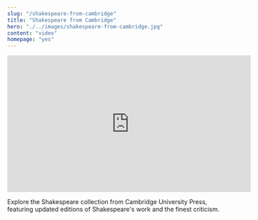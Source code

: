```yaml
--- 
slug: "/shakespeare-from-cambridge"
title: "Shakespeare from Cambridge"
hero: "./../images/shakespeare-from-cambridge.jpg"
content: "video"
homepage: "yes"
---
```


<iframe width="560" height="315" src="https://www.youtube.com/embed/YBQQLDJXhj0" frameborder="0" allow="accelerometer; autoplay; encrypted-media; gyroscope; picture-in-picture" allowfullscreen></iframe>

Explore the Shakespeare collection from Cambridge University Press, featuring updated editions of Shakespeare's work and the finest criticism.